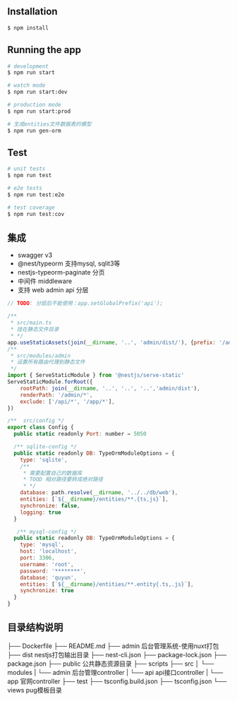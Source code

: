

## Installation

```bash
$ npm install
```

## Running the app

```bash
# development
$ npm run start

# watch mode
$ npm run start:dev

# production mode
$ npm run start:prod

# 生成entities文件数据表的模型
$ npm run gen-orm
```

## Test

```bash
# unit tests
$ npm run test

# e2e tests
$ npm run test:e2e

# test coverage
$ npm run test:cov
```

## 集成

* swagger v3
* @nest/typeorm  支持mysql, sqlit3等
* nestjs-typeorm-paginate 分页
* 中间件 middleware
* 支持 web admin api 分层
```js
// TODO: 分层后不能使用：app.setGlobalPrefix('api');

/** 
 * src/main.ts
 * 挂在静态文件目录 
 * */
app.useStaticAssets(join(__dirname, '..', 'admin/dist/'), {prefix: '/admin/'})
/**
 * src/modules/admin
 * 设置所有路由代理到静态文件
 */
import { ServeStaticModule } from '@nestjs/serve-static'
ServeStaticModule.forRoot({
    rootPath: join(__dirname, '..', '..', '..','admin/dist'),
    renderPath: '/admin/*',
    exclude: ['/api/*', '/app/*'],
})
```

```js
/**  src/config */
export class Config {
  public static readonly Port: number = 5050

  /** sqlite-config */
  public static readonly DB: TypeOrmModuleOptions = {
    type: 'sqlite',
    /** 
     * 需要配置自己的数据库 
     * TOOD 相对路径要转成绝对路径
     * */
    database: path.resolve(__dirname, '../../db/web'),
    entities: [`${__dirname}/entities/**.{ts,js}`],
    synchronize: false,
    logging: true
  }

   /** mysql-config */
  public static readonly DB: TypeOrmModuleOptions = {
    type: 'mysql',
    host: 'localhost',
    port: 3306,
    username: 'root',
    password: '********',
    database: 'quyun',
    entities: [`${__dirname}/entities/**.entity{.ts,.js}`],
    synchronize: true
  }
}
```
## 目录结构说明

├── Dockerfile
├── README.md
├── admin                 后台管理系统-使用nuxt打包
├── dist                  nestjs打包输出目录
├── nest-cli.json
├── package-lock.json
├── package.json
├── public                公共静态资源目录
├── scripts
├── src
│   └── modules
|    └── admin            后台管理controller
|    └── api              api接口controller
|    └── app              官网controller
├── test
├── tsconfig.build.json
├── tsconfig.json
└── views                 pug模板目录

